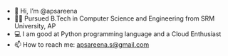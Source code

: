 - 👋 Hi, I’m @apsareena
- 👩‍🎓 Pursued B.Tech in Computer Science and Engineering from SRM University, AP
- 💻 I am good at Python programming language and a Cloud Enthusiast
- 📫 How to reach me: apsareena.s@gmail.com



<!---
- 💞️ I’m looking to collaborate on ...
- 🥇 My google developer profile: https://developers.google.com/profile/u/102672852506649074455 
--->
<!---
apsareena/apsareena is a ✨ special ✨ repository because its `README.md` (this file) appears on your GitHub profile.
You can click the Preview link to take a look at your changes.
--->
